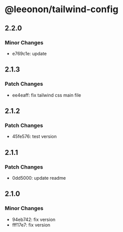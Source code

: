 # @leeonon/tailwind-config

## 2.2.0

### Minor Changes

- e769c1e: update

## 2.1.3

### Patch Changes

- ee4eaff: fix tailwind css main file

## 2.1.2

### Patch Changes

- 45fe576: test version

## 2.1.1

### Patch Changes

- 0dd5000: update readme

## 2.1.0

### Minor Changes

- 94eb742: fix version
- fff17e7: fix version
